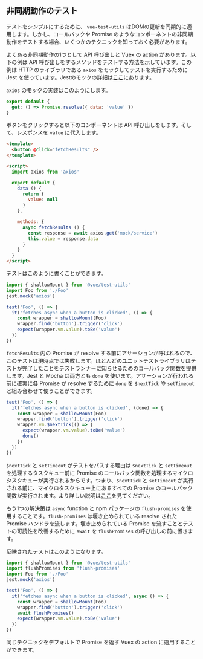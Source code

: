## 非同期動作のテスト

テストをシンプルにするために、 `vue-test-utils` はDOMの更新を同期的に適用します。しかし、コールバックや Promise のようなコンポーネントの非同期動作をテストする場合、いくつかのテクニックを知っておく必要があります。

よくある非同期動作の1つとして API 呼び出しと Vuex の action があります。以下の例は API 呼び出しをするメソッドをテストする方法を示しています。この例は HTTP のライブラリである `axios` をモックしてテストを実行するために Jest を使っています。Jestのモックの詳細は[ここ](https://facebook.github.io/jest/docs/en/manual-mocks.html#content)にあります。

`axios` のモックの実装はこのようにします。

``` js
export default {
  get: () => Promise.resolve({ data: 'value' })
}
```

ボタンをクリックすると以下のコンポーネントは API 呼び出しをします。そして、レスポンスを `value` に代入します。

``` html
<template>
  <button @click="fetchResults" />
</template>

<script>
  import axios from 'axios'

  export default {
    data () {
      return {
        value: null
      }
    },

    methods: {
      async fetchResults () {
        const response = await axios.get('mock/service')
        this.value = response.data
      }
    }
  }
</script>
```

テストはこのように書くことができます。

``` js
import { shallowMount } from '@vue/test-utils'
import Foo from './Foo'
jest.mock('axios')

test('Foo', () => {
  it('fetches async when a button is clicked', () => {
    const wrapper = shallowMount(Foo)
    wrapper.find('button').trigger('click')
    expect(wrapper.vm.value).toBe('value')
  })
})
```

`fetchResults` 内の Promise が resolve する前にアサーションが呼ばれるので、このテストは現時点では失敗します。ほとんどのユニットテストライブラリはテストが完了したことをテストランナーに知らせるためのコールバック関数を提供します。Jest と Mocha は両方とも `done` を使います。アサーションが行われる前に確実に各 Promise が resolve するために `done` を `$nextTick` や `setTimeout` と組み合わせて使うことができます。

``` js
test('Foo', () => {
  it('fetches async when a button is clicked', (done) => {
    const wrapper = shallowMount(Foo)
    wrapper.find('button').trigger('click')
    wrapper.vm.$nextTick(() => {
      expect(wrapper.vm.value).toBe('value')
      done()
    })
  })
})
```

`$nextTick` と `setTimeout` がテストをパスする理由は `$nextTick` と `setTimeout` を処理するタスクキュー前に Promise のコールバック関数を処理するマイクロタスクキューが実行されるからです。つまり、`$nextTick` と `setTimeout` が実行される前に、マイクロタスクキュー上にあるすべての Promise のコールバック関数が実行されます。より詳しい説明は[ここ](https://jakearchibald.com/2015/tasks-microtasks-queues-and-schedules/)を見てください。

もう1つの解決策は `async` function と npm パッケージの `flush-promises` を使用することです。`flush-promises` は堰き止められている resolve された Promise ハンドラを流します。堰き止められている Promise を流すこととテストの可読性を改善するために `await` を `flushPromises` の呼び出しの前に置きます。

反映されたテストはこのようになります。

``` js
import { shallowMount } from '@vue/test-utils'
import flushPromises from 'flush-promises'
import Foo from './Foo'
jest.mock('axios')

test('Foo', () => {
  it('fetches async when a button is clicked', async () => {
    const wrapper = shallowMount(Foo)
    wrapper.find('button').trigger('click')
    await flushPromises()
    expect(wrapper.vm.value).toBe('value')
  })
})
```

同じテクニックをデフォルトで Promise を返す Vuex の action に適用することができます。
